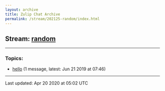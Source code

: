 ```yaml
---
layout: archive
title: Zulip Chat Archive
permalink: /stream/202125-random/index.html
---
```


## Stream: [random](https://claire4ai.github.io/archive/stream/202125-random/index.html)
---

### Topics:

* [hello](topic/hello.html) (1 message, latest: Jun 21 2019 at 07:46)

<hr><p>Last updated: Apr 20 2020 at 05:02 UTC</p>